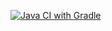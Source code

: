 [![Java CI with Gradle](https://github.com/EgorKustov/HomeWork2.1/actions/workflows/gradle.yml/badge.svg)](https://github.com/EgorKustov/HomeWork2.1/actions/workflows/gradle.yml)